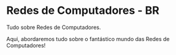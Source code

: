 # Redes de Computadores - BR
Tudo sobre Redes de Computadores.

Aqui, abordaremos tudo sobre o fantástico mundo das Redes de Computadores!

